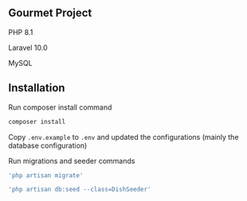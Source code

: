 ## Gourmet Project

PHP 8.1

Laravel 10.0

MySQL

## Installation

Run composer install command

  ```php
  composer install
  ```

Copy   ``` .env.example ``` to ```.env``` and updated the configurations (mainly the database configuration)


Run migrations and seeder commands

  ```php
  'php artisan migrate'
  ```

  ```php
  'php artisan db:seed --class=DishSeeder'
  ```